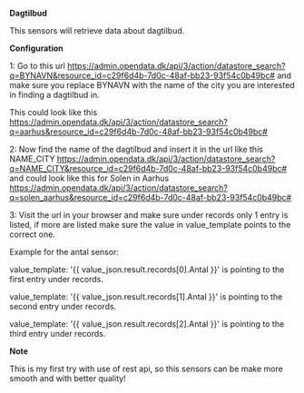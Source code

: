 **Dagtilbud**

This sensors will retrieve data about dagtilbud.

**Configuration**

1: Go to this url https://admin.opendata.dk/api/3/action/datastore_search?q=BYNAVN&resource_id=c29f6d4b-7d0c-48af-bb23-93f54c0b49bc# and make sure you replace BYNAVN with the name of the city you are interested in finding a dagtilbud in.

This could look like this https://admin.opendata.dk/api/3/action/datastore_search?q=aarhus&resource_id=c29f6d4b-7d0c-48af-bb23-93f54c0b49bc#

2: Now find the name of the dagtilbud and insert it in the url like this NAME_CITY https://admin.opendata.dk/api/3/action/datastore_search?q=NAME_CITY&resource_id=c29f6d4b-7d0c-48af-bb23-93f54c0b49bc# and could look like this for Solen in Aarhus https://admin.opendata.dk/api/3/action/datastore_search?q=solen_aarhus&resource_id=c29f6d4b-7d0c-48af-bb23-93f54c0b49bc#

3: Visit the url in your browser and make sure under records only 1 entry is listed, if more are listed make sure the value in value_template points to the correct one.

Example for the antal sensor:

value_template: '{{ value_json.result.records[0].Antal }}' is pointing to the first entry under records.

value_template: '{{ value_json.result.records[1].Antal }}' is pointing to the second entry under records.

value_template: '{{ value_json.result.records[2].Antal }}' is pointing to the third entry under records.

**Note**

This is my first try with use of rest api, so this sensors can be make more smooth and with better quality!
